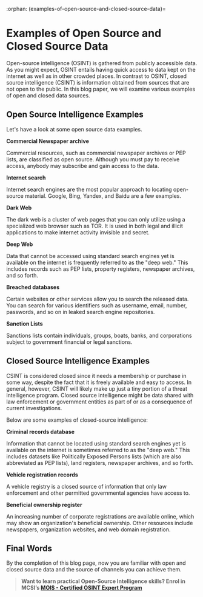 :orphan:
(examples-of-open-source-and-closed-source-data)=
# Examples of Open Source and Closed Source Data
 
Open-source intelligence (OSINT) is gathered from publicly accessible data. As you might expect, OSINT entails having quick access to data kept on the internet as well as in other crowded places. In contrast to OSINT, closed source intelligence (CSINT) is information obtained from sources that are not open to the public. In this blog paper, we will examine various examples of open and closed data sources.

## Open Source Intelligence Examples

Let's have a look at some open source data examples.

**Commercial Newspaper archive**

Commercial resources, such as commercial newspaper archives or PEP lists, are classified as open source. Although you must pay to receive access, anybody may subscribe and gain access to the data.

**Internet search**

Internet search engines are the most popular approach to locating open-source material. Google, Bing, Yandex, and Baidu are a few examples.

**Dark Web**

The dark web is a cluster of web pages that you can only utilize using a specialized web browser such as TOR. It is used in both legal and illicit applications to make internet activity invisible and secret.

**Deep Web**

Data that cannot be accessed using standard search engines yet is available on the internet is frequently referred to as the "deep web." This includes records such as PEP lists, property registers, newspaper archives, and so forth.

**Breached databases**

Certain websites or other services allow you to search the released data. You can search for various identifiers such as username, email, number, passwords, and so on in leaked search engine repositories.

**Sanction Lists**

Sanctions lists contain individuals, groups, boats, banks, and corporations subject to government financial or legal sanctions.

## Closed Source Intelligence Examples

CSINT is considered closed since it needs a membership or purchase in some way, despite the fact that it is freely available and easy to access. In general, however, CSINT will likely make up just a tiny portion of a threat intelligence program. Closed source intelligence might be data shared with law enforcement or government entities as part of or as a consequence of current investigations.

Below are some examples of closed-source intelligence:

**Criminal records database**

Information that cannot be located using standard search engines yet is available on the internet is sometimes referred to as the "deep web." This includes datasets like Politically Exposed Persons lists (which are also abbreviated as PEP lists), land registers, newspaper archives, and so forth.

**Vehicle registration records**

A vehicle registry is a closed source of information that only law enforcement and other permitted governmental agencies have access to.

**Beneficial ownership register**

An increasing number of corporate registrations are available online, which may show an organization's beneficial ownership. Other resources include newspapers, organization websites, and web domain registration.

## Final Words

By the completion of this blog page, now you are familiar with open and closed source data and the source of channels you can achieve them.

> **Want to learn practical Open-Source Intelligence skills? Enrol in MCSI’s [MOIS - Certified OSINT Expert Program](https://www.mosse-institute.com/certifications/mois-certified-osint-expert.html)**